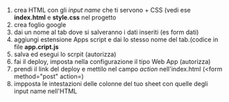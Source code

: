 1) crea HTML con gli *input name* che ti servono + CSS (vedi ese **index.html** e **style.css** nel progetto
2) crea foglio google
3) dai un nome al tab dove si salveranno i dati inseriti (es form dati)
4) aggiungi estensione Apps script e dai lo stesso nome del tab.(codice in file **app.cript.js**
5) salva ed esegui lo scrpit (autorizza)
6) fai il deploy, imposta nella configurazione il tipo Web App (autorizza)
7) prendi il link del deploy e mettilo nel campo *action* nell'index.html (<form method="post" action=)
8) impposta le intestazioni delle colonne del tuo sheet con quelle degli input name nell'HTML

